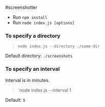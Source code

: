 #screenshotter

- Run `npm install`
- Run `node index.js [options]`

### To specify a directory


> `node index.js --directory ./some-dir`

Default directory: `./screenshots`

### To specify an interval

Interval is in minutes.

> `node index.js --interval 1

Default: `5`
